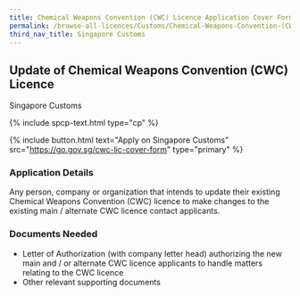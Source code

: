 ```yaml
---
title: Chemical Weapons Convention (CWC) Licence Application Cover Form / Update of Licensee Contact Information
permalink: /browse-all-licences/Customs/Chemical-Weapons-Convention-(CWC)-Licence-Application-Cover-Form---Update-of-Licensee-Contact-Information
third_nav_title: Singapore Customs
---
```


## Update of Chemical Weapons Convention (CWC) Licence

Singapore Customs

{% include spcp-text.html type="cp" %}

{% include button.html text="Apply on Singapore Customs" src="https://go.gov.sg/cwc-lic-cover-form" type="primary" %}

<H3>Application Details</H3>

Any person, company or organization that intends to update their existing Chemical Weapons Convention (CWC) licence to make changes to the existing main / alternate CWC licence contact applicants.

<H3>Documents Needed</H3>

<ul>
<li>Letter of Authorization (with company letter head) authorizing the new main and / or alternate CWC licence applicants to handle matters relating to the CWC licence</li>
<li>Other relevant supporting documents</li>
</ul>

